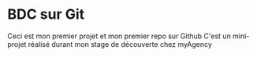 # BDC sur Git

Ceci est mon premier projet et mon premier repo sur Github
C'est un mini-projet réalisé durant mon stage de découverte chez myAgency

